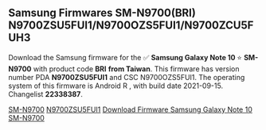 <h2>Samsung Firmwares SM-N9700(BRI) N9700ZSU5FUI1/N9700OZS5FUI1/N9700ZCU5FUH3</h2>
Download the Samsung firmware for the ✅ <strong>Samsung Galaxy Note 10 </strong> ⭐ <strong>SM-N9700</strong> with product code <strong>BRI</strong> <strong> from Taiwan</strong>. This firmware has version number PDA <strong>N9700ZSU5FUI1</strong> and CSC N9700OZS5FUI1. The operating system of this firmware is Android R , with build date 2021-09-15. Changelist <strong>22338387</strong>.


[SM-N9700](https://samfirm.shop/samsung/model/SM-N9700)
[N9700ZSU5FUI1](https://samfirm.shop/samsung/pda/N9700ZSU5FUI1)
[Download Firmware Samsung Galaxy Note 10 SM-N9700](https://samfirm.shop/samsung/firmware/456676)
